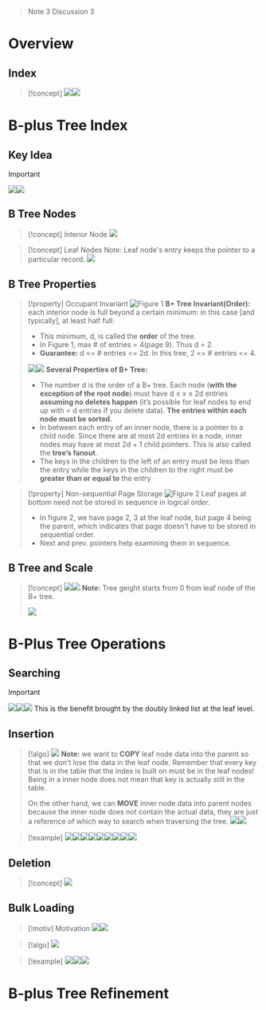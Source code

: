 > Note 3 Discussion 3
# Overview
## Index
> [!concept]
> ![](File_Index_Management.assets/image-20240124134301771.png)![](File_Index_Management.assets/image-20240124134309949.png)



# B-plus Tree Index
## Key Idea
> [!important]
> ![](File_Index_Management.assets/image-20240124145420327.png)![](File_Index_Management.assets/image-20240124145503359.png)


## B Tree Nodes
> [!concept] Interior Node
> ![](File_Index_Management.assets/image-20240124141940616.png)

> [!concept] Leaf Nodes
> Note: Leaf node's entry keeps the pointer to a particular record.
> ![](File_Index_Management.assets/image-20240124145034442.png)





## B Tree Properties
> [!property] Occupant Invariant
> ![Figure 1](File_Index_Management.assets/image-20240124142205540.png)
> **B+ Tree Invariant(Order):** each interior node is full beyond a certain minimum: in this case [and typically], at least half full:
> - This minimum, d, is called the **order** of the tree.
> - In Figure 1, max # of entries = 4(page 9). Thus d = 2.
> - **Guarantee:** d <= # entries <= 2d. In this tree, 2 <= # entries <= 4.
> 
> ![](File_Index_Management.assets/image-20240124142814568.png)![](File_Index_Management.assets/image-20240124142828828.png)
> **Several Properties of B+ Tree:**
> - The number d is the order of a B+ tree. Each node (**with the exception of the root node**) must have d ≤ x ≤ 2d entries **assuming no deletes happen** (it’s possible for leaf nodes to end up with < d entries if you delete data). **The entries within each node must be sorted.**
> - In between each entry of an inner node, there is a pointer to a child node. Since there are at most 2d entries in a node, inner nodes may have at most 2d + 1 child pointers. This is also called the **tree’s fanout**. 
> - The keys in the children to the left of an entry must be less than the entry while the keys in the children to the right must be **greater than or equal to** the entry

> [!property] Non-sequential Page Storage
> ![Figure 2](File_Index_Management.assets/image-20240124143516577.png)
> Leaf pages at bottom need not be stored in sequence in logical order.
> - In figure 2, we have page 2, 3 at the leaf node, but page 4 being the parent, which indicates that page doesn't have to be stored in sequential order.
> - Next and prev. pointers help examining them in sequence.



## B Tree and Scale 
> [!concept]
> ![](File_Index_Management.assets/image-20240124143755633.png)![](File_Index_Management.assets/image-20240124143802066.png)
> **Note:** Tree geight starts from 0 from leaf node of the B+ tree.
> 
> ![](File_Index_Management.assets/image-20240124144452195.png)



# B-Plus Tree Operations
## Searching
> [!important]
> ![](File_Index_Management.assets/image-20240124150259808.png)![](File_Index_Management.assets/image-20240124150308596.png)![](File_Index_Management.assets/image-20240124150336307.png)
> This is the benefit brought by the doubly linked list at the leaf level.









## Insertion
> [!algo]
> ![](File_Index_Management.assets/image-20240124151725331.png)
> **Note:** we want to **COPY** leaf node data into the parent so that we don’t lose the data in the leaf node. Remember that every key that is in the table that the index is built on must be in the leaf nodes! Being in a inner node does not mean that key is actually still in the table. 
> 
> On the other hand, we can **MOVE** inner node data into parent nodes because the inner node does not contain the actual data, they are just a reference of which way to search when traversing the tree.
> ![](File_Index_Management.assets/image-20240124151949827.png)![](File_Index_Management.assets/image-20240124151958799.png)

> [!example]
> ![](File_Index_Management.assets/image-20240124154028523.png)![](File_Index_Management.assets/image-20240124154038602.png)![](File_Index_Management.assets/image-20240124154049852.png)![](File_Index_Management.assets/image-20240124154057353.png)![](File_Index_Management.assets/image-20240124154136305.png)![](File_Index_Management.assets/image-20240124154221859.png)![](File_Index_Management.assets/image-20240124154228225.png)![](File_Index_Management.assets/image-20240124154236433.png)![](File_Index_Management.assets/image-20240124154245459.png)









## Deletion
> [!concept]
> ![](File_Index_Management.assets/image-20240124152104251.png)



## Bulk Loading
> [!motiv] Motivation
> ![](File_Index_Management.assets/image-20240124153658249.png)![](File_Index_Management.assets/image-20240124153704544.png)

> [!algo]
> ![](File_Index_Management.assets/image-20240124153635293.png)

> [!example] 
> ![](File_Index_Management.assets/image-20240124153758360.png)![](File_Index_Management.assets/image-20240124153807741.png)![](File_Index_Management.assets/image-20240124153814790.png)



# B-plus Tree Refinement









